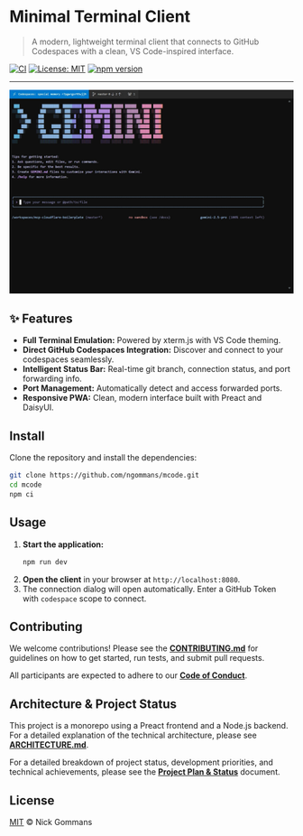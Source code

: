 # Minimal Terminal Client

> A modern, lightweight terminal client that connects to GitHub Codespaces with a clean, VS Code-inspired interface.

[![CI](https://github.com/ngommans/mcode/actions/workflows/ci.yml/badge.svg)](https://github.com/ngommans/mcode/actions/workflows/ci.yml)
[![License: MIT](https://img.shields.io/badge/License-MIT-yellow.svg)](https://opensource.org/licenses/MIT)
[![npm version](https://badge.fury.io/js/mcode.svg)](https://badge.fury.io/js/mcode)


---

![Minimal Terminal Client Screenshot](https://raw.githubusercontent.com/ngommans/mcode/main/docs/mcode-v1-running.jpeg)

## ✨ Features

- **Full Terminal Emulation:** Powered by xterm.js with VS Code theming.
- **Direct GitHub Codespaces Integration:** Discover and connect to your codespaces seamlessly.
- **Intelligent Status Bar:** Real-time git branch, connection status, and port forwarding info.
- **Port Management:** Automatically detect and access forwarded ports.
- **Responsive PWA:** Clean, modern interface built with Preact and DaisyUI.

## Install

Clone the repository and install the dependencies:

```bash
git clone https://github.com/ngommans/mcode.git
cd mcode
npm ci
```

## Usage

1.  **Start the application:**
    ```bash
    npm run dev
    ```
2.  **Open the client** in your browser at `http://localhost:8080`.
3.  The connection dialog will open automatically. Enter a GitHub Token with `codespace` scope to connect.

## Contributing

We welcome contributions! Please see the **[CONTRIBUTING.md](CONTRIBUTING.md)** for guidelines on how to get started, run tests, and submit pull requests.

All participants are expected to adhere to our **[Code of Conduct](CODE_OF_CONDUCT.md)**.

## Architecture & Project Status

This project is a monorepo using a Preact frontend and a Node.js backend. For a detailed explanation of the technical architecture, please see **[ARCHITECTURE.md](ARCHITECTURE.md)**.

For a detailed breakdown of project status, development priorities, and technical achievements, please see the **[Project Plan & Status](PLAN.md)** document.

## License

[MIT](LICENSE) © Nick Gommans
